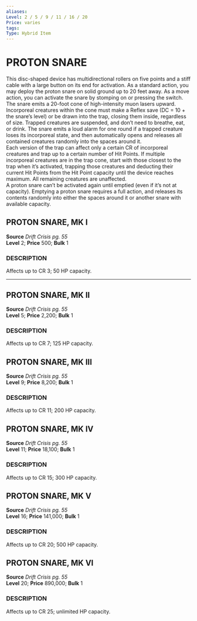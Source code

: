 ```yaml
---
aliases: 
Level: 2 / 5 / 9 / 11 / 16 / 20 
Price: varies 
tags: 
Type: Hybrid Item
---
```

# PROTON SNARE
This disc-shaped device has multidirectional rollers on five points and a stiff cable with a large button on its end for activation. As a standard action, you may deploy the proton snare on solid ground up to 20 feet away. As a move action, you can activate the snare by stomping on or pressing the switch. The snare emits a 20-foot cone of high-intensity muon lasers upward. Incorporeal creatures within the cone must make a Reflex save (DC = 10 + the snare’s level) or be drawn into the trap, closing them inside, regardless of size. Trapped creatures are suspended, and don’t need to breathe, eat, or drink. The snare emits a loud alarm for one round if a trapped creature loses its incorporeal state, and then automatically opens and releases all contained creatures randomly into the spaces around it.  
Each version of the trap can affect only a certain CR of incorporeal creatures and trap up to a certain number of Hit Points. If multiple incorporeal creatures are in the trap cone, start with those closest to the trap when it’s activated, trapping those creatures and deducting their current Hit Points from the Hit Point capacity until the device reaches maximum. All remaining creatures are unaffected.  
A proton snare can’t be activated again until emptied (even if it’s not at capacity). Emptying a proton snare requires a full action, and releases its contents randomly into either the spaces around it or another snare with available capacity.  

## PROTON SNARE, MK I

**Source** _Drift Crisis pg. 55_  
**Level** 2; **Price** 500; **Bulk** 1

### DESCRIPTION

Affects up to CR 3; 50 HP capacity.

---

## PROTON SNARE, MK II

**Source** _Drift Crisis pg. 55_  
**Level** 5; **Price** 2,200; **Bulk** 1

### DESCRIPTION

Affects up to CR 7; 125 HP capacity.

## PROTON SNARE, MK III

**Source** _Drift Crisis pg. 55_  
**Level** 9; **Price** 8,200; **Bulk** 1

### DESCRIPTION

Affects up to CR 11; 200 HP capacity.

## PROTON SNARE, MK IV

**Source** _Drift Crisis pg. 55_  
**Level** 11; **Price** 18,100; **Bulk** 1

### DESCRIPTION

Affects up to CR 15; 300 HP capacity.

## PROTON SNARE, MK V

**Source** _Drift Crisis pg. 55_  
**Level** 16; **Price** 141,000; **Bulk** 1

### DESCRIPTION

Affects up to CR 20; 500 HP capacity.

## PROTON SNARE, MK VI

**Source** _Drift Crisis pg. 55_  
**Level** 20; **Price** 890,000; **Bulk** 1

### DESCRIPTION

Affects up to CR 25; unlimited HP capacity.
